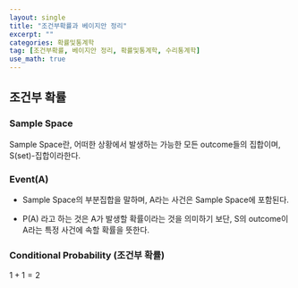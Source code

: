 ```yaml
---
layout: single
title: "조건부확률과 베이지안 정리"
excerpt: ""
categories: 확률및통계학
tag: [조건부확률, 베이지안 정리, 확률및통계학, 수리통계학]
use_math: true
---
```


## 조건부 확률



###  Sample Space 

Sample Space란, 어떠한 상황에서 발생하는 가능한 모든 outcome들의 집합이며, S(set)-집합이라한다.


### Event(A)

* Sample Space의 부분집합을 말하며, A라는 사건은 Sample Space에 포함된다.

* P(A) 라고 하는 것은 A가 발생할 확률이라는 것을 의미하기 보단, S의 outcome이 A라는 특정 사건에 속할 확률을 뜻한다.


###  Conditional Probability (조건부 확률)

$1 + 1 = 2$
